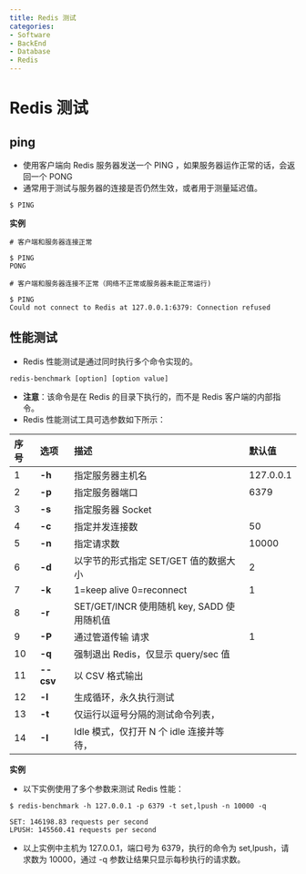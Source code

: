 ```yaml
---
title: Redis 测试
categories:
- Software
- BackEnd
- Database
- Redis
---
```

# Redis 测试

## ping

- 使用客户端向 Redis 服务器发送一个 PING ，如果服务器运作正常的话，会返回一个 PONG
- 通常用于测试与服务器的连接是否仍然生效，或者用于测量延迟值。

```
$ PING
```

**实例**

```
# 客户端和服务器连接正常

$ PING
PONG

# 客户端和服务器连接不正常（网络不正常或服务器未能正常运行)

$ PING
Could not connect to Redis at 127.0.0.1:6379: Connection refused
```

## 性能测试

- Redis 性能测试是通过同时执行多个命令实现的。

```shell
redis-benchmark [option] [option value]
```

- **注意**：该命令是在 Redis 的目录下执行的，而不是 Redis 客户端的内部指令。
- Redis 性能测试工具可选参数如下所示：

| 序号 | 选项      | 描述                                       | 默认值    |
| :--- | :-------- | :----------------------------------------- | :-------- |
| 1    | **-h**    | 指定服务器主机名                           | 127.0.0.1 |
| 2    | **-p**    | 指定服务器端口                             | 6379      |
| 3    | **-s**    | 指定服务器 Socket                          |           |
| 4    | **-c**    | 指定并发连接数                             | 50        |
| 5    | **-n**    | 指定请求数                                 | 10000     |
| 6    | **-d**    | 以字节的形式指定 SET/GET 值的数据大小      | 2         |
| 7    | **-k**    | 1=keep alive 0=reconnect                   | 1         |
| 8    | **-r**    | SET/GET/INCR 使用随机 key, SADD 使用随机值 |           |
| 9    | **-P**    | 通过管道传输 <numreq> 请求                 | 1         |
| 10   | **-q**    | 强制退出 Redis，仅显示 query/sec 值        |           |
| 11   | **--csv** | 以 CSV 格式输出                            |           |
| 12   | **-l**    | 生成循环，永久执行测试                     |           |
| 13   | **-t**    | 仅运行以逗号分隔的测试命令列表，           |           |
| 14   | **-I**    | Idle 模式，仅打开 N 个 idle 连接并等待，   |           |

**实例**

- 以下实例使用了多个参数来测试 Redis 性能：

```
$ redis-benchmark -h 127.0.0.1 -p 6379 -t set,lpush -n 10000 -q

SET: 146198.83 requests per second
LPUSH: 145560.41 requests per second
```

- 以上实例中主机为 127.0.0.1，端口号为 6379，执行的命令为 set,lpush，请求数为 10000，通过 -q 参数让结果只显示每秒执行的请求数。